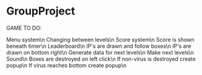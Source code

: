 # GroupProject

GAME TO DO:

Menu system\n
Changing between levels\n
Score system\n
Score is shown beneath timer\n
Leaderboard\n
IP's are drawn and follow boxes\n
IP's are drawn on bottom right\n
Generate data for next levels\n
Make next levels\n
Sound\n
Boxes are destroyed on left click\n
If non-virus is destroyed create popup\n
If virus reaches bottom create popup\n